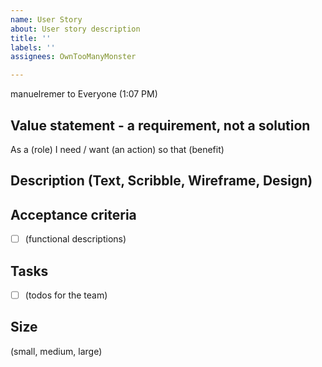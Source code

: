 ```yaml
---
name: User Story
about: User story description
title: ''
labels: ''
assignees: OwnTooManyMonster

---
```


manuelremer to Everyone (1:07 PM)
## Value statement - a requirement, not a solution
As a (role)
I need / want (an action)
so that (benefit)

## Description (Text, Scribble, Wireframe, Design)

## Acceptance criteria
- [ ] (functional descriptions)

## Tasks
- [ ] (todos for the team)

## Size
(small, medium, large)
